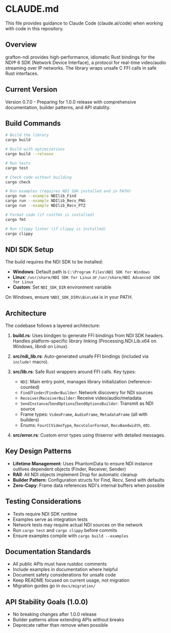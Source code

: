 # CLAUDE.md

This file provides guidance to Claude Code (claude.ai/code) when working with code in this repository.

## Overview

grafton-ndi provides high-performance, idiomatic Rust bindings for the NDI® 6 SDK (Network Device Interface), a protocol for real-time video/audio streaming over IP networks. The library wraps unsafe C FFI calls in safe Rust interfaces.

## Current Version

Version 0.7.0 - Preparing for 1.0.0 release with comprehensive documentation, builder patterns, and API stability.

## Build Commands

```bash
# Build the library
cargo build

# Build with optimizations
cargo build --release

# Run tests
cargo test

# Check code without building
cargo check

# Run examples (requires NDI SDK installed and in PATH)
cargo run --example NDIlib_Find
cargo run --example NDIlib_Recv_PNG
cargo run --example NDIlib_Recv_PTZ

# Format code (if rustfmt is installed)
cargo fmt

# Run clippy linter (if clippy is installed)
cargo clippy
```

## NDI SDK Setup

The build requires the NDI SDK to be installed:

- **Windows**: Default path is `C:\Program Files\NDI SDK for Windows`
- **Linux**: `/usr/share/NDI SDK for Linux` or `/usr/share/NDI Advanced SDK for Linux`
- **Custom**: Set `NDI_SDK_DIR` environment variable

On Windows, ensure `%NDI_SDK_DIR%\Bin\x64` is in your PATH.

## Architecture

The codebase follows a layered architecture:

1. **build.rs**: Uses bindgen to generate FFI bindings from NDI SDK headers. Handles platform-specific library linking (Processing.NDI.Lib.x64 on Windows, libndi on Linux).

2. **src/ndi_lib.rs**: Auto-generated unsafe FFI bindings (included via `include!` macro).

3. **src/lib.rs**: Safe Rust wrappers around FFI calls. Key types:
   - `NDI`: Main entry point, manages library initialization (reference-counted)
   - `Find`/`Finder`/`FinderBuilder`: Network discovery for NDI sources
   - `Receiver`/`ReceiverBuilder`: Receive video/audio/metadata
   - `SendInstance`/`SendOptions`/`SendOptionsBuilder`: Transmit as NDI source
   - Frame types: `VideoFrame`, `AudioFrame`, `MetadataFrame` (all with builders)
   - Enums: `FourCCVideoType`, `RecvColorFormat`, `RecvBandwidth`, etc.

4. **src/error.rs**: Custom error types using thiserror with detailed messages.

## Key Design Patterns

- **Lifetime Management**: Uses PhantomData to ensure NDI instance outlives dependent objects (Finder, Receiver, Sender)
- **RAII**: All NDI objects implement Drop for automatic cleanup
- **Builder Pattern**: Configuration structs for Find, Recv, Send with defaults
- **Zero-Copy**: Frame data references NDI's internal buffers when possible

## Testing Considerations

- Tests require NDI SDK runtime
- Examples serve as integration tests
- Network tests may require actual NDI sources on the network
- Run `cargo test` and `cargo clippy` before commits
- Ensure examples compile with `cargo build --examples`

## Documentation Standards

- All public APIs must have rustdoc comments
- Include examples in documentation where helpful
- Document safety considerations for unsafe code
- Keep README focused on current usage, not migration
- Migration guides go in `docs/migration/`

## API Stability Goals (1.0.0)

- No breaking changes after 1.0.0 release
- Builder patterns allow extending APIs without breaks
- Deprecate rather than remove when possible